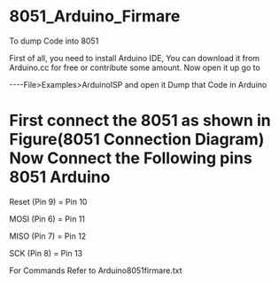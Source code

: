 # 8051_Arduino_Firmare
To dump Code into 8051

First of all, you need to install Arduino IDE, You can download it from Arduino.cc for free or contribute some amount. Now open it up go to

----File>Examples>ArduinoISP and open it
Dump that Code in Arduino 

First connect the 8051 as shown in Figure(8051 Connection Diagram)
Now Connect the Following pins
8051            Arduino
==========================
Reset (Pin 9) =  Pin 10

MOSI (Pin 6) =   Pin 11

MISO (Pin 7) =   Pin 12

SCK (Pin 8) =    Pin 13


For Commands Refer to Arduino8051firmare.txt

